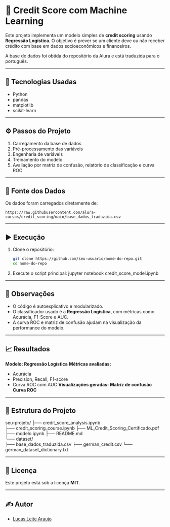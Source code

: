 
# 🏦 Credit Score com Machine Learning

Este projeto implementa um modelo simples de **credit scoring** usando **Regressão Logística**. O objetivo é prever se um cliente deve ou não receber crédito com base em dados socioeconômicos e financeiros.

A base de dados foi obtida do repositório da Alura e está traduzida para o português.

---

## 🧠 Tecnologias Usadas

- Python
- pandas
- matplotlib
- scikit-learn

---

## ⚙️ Passos do Projeto

1. Carregamento da base de dados
2. Pré-processamento das variáveis
3. Engenharia de variáveis
4. Treinamento do modelo
5. Avaliação por matriz de confusão, relatório de classificação e curva ROC

---

## 📂 Fonte dos Dados

Os dados foram carregados diretamente de:
```
https://raw.githubusercontent.com/alura-cursos/credit_scoring/main/base_dados_traduzida.csv
```

---

## ▶️ Execução

1. Clone o repositório:
   ```bash
   git clone https://github.com/seu-usuario/nome-do-repo.git
   cd nome-do-repo
   ```
2. Execute o script principal:
jupyter notebook credit_score_model.ipynb

---

## 📌 Observações

- O código é autoexplicativo e modularizado.
- O classificador usado é a **Regressão Logística**, com métricas como Acurácia, F1-Score e AUC.
- A curva ROC e matriz de confusão ajudam na visualização da performance do modelo.

---

## 📈 Resultados

**Modelo: Regressão Logística**
**Métricas avaliadas:**
- Acurácia
- Precision, Recall, F1-score
- Curva ROC com AUC
**Visualizações geradas:**
**Matriz de confusão**
**Curva ROC**

---

## 📁 Estrutura do Projeto
seu-projeto/
├── credit_score_analysis.ipynb  
├── credit_scoring_course.ipynb
├── ML_Credit_Scoring_Certificado.pdf 
├── modelo.ipynb
├── README.md                    
└── dataset/                     
    ├── base_dados_traduzida.csv
    ├── german_credit.csv
    └── german_dataset_dictionary.txt

---

## 📃 Licença

Este projeto está sob a licença **MIT**.

---

## ✍️ Autor

- [Lucas Leite Araujo](https://github.com/lucasaraujo11)